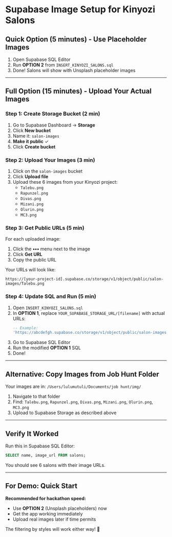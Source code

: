 # Supabase Image Setup for Kinyozi Salons

## Quick Option (5 minutes) - Use Placeholder Images

1. Open Supabase SQL Editor
2. Run **OPTION 2** from `INSERT_KINYOZI_SALONS.sql`
3. Done! Salons will show with Unsplash placeholder images

---

## Full Option (15 minutes) - Upload Your Actual Images

### Step 1: Create Storage Bucket (2 min)

1. Go to Supabase Dashboard → **Storage**
2. Click **New bucket**
3. Name it: `salon-images`
4. **Make it public** ✓
5. Click **Create bucket**

### Step 2: Upload Your Images (3 min)

1. Click on the `salon-images` bucket
2. Click **Upload file**
3. Upload these 6 images from your Kinyozi project:
   - `Talebu.png`
   - `Rapunzel.png`
   - `Divas.png`
   - `Mizani.png`
   - `Olurin.png`
   - `MC3.png`

### Step 3: Get Public URLs (5 min)

For each uploaded image:
1. Click the **•••** menu next to the image
2. Click **Get URL**
3. Copy the public URL

Your URLs will look like:
```
https://[your-project-id].supabase.co/storage/v1/object/public/salon-images/Talebu.png
```

### Step 4: Update SQL and Run (5 min)

1. Open `INSERT_KINYOZI_SALONS.sql`
2. In **OPTION 1**, replace `YOUR_SUPABASE_STORAGE_URL/[filename]` with actual URLs:
   ```sql
   -- Example:
   'https://abcdefgh.supabase.co/storage/v1/object/public/salon-images/Talebu.png'
   ```
3. Go to Supabase SQL Editor
4. Run the modified **OPTION 1** SQL
5. Done!

---

## Alternative: Copy Images from Job Hunt Folder

Your images are in: `/Users/lulumutuli/Documents/job hunt/img/`

1. Navigate to that folder
2. Find: `Talebu.png`, `Rapunzel.png`, `Divas.png`, `Mizani.png`, `Olurin.png`, `MC3.png`
3. Upload to Supabase Storage as described above

---

## Verify It Worked

Run this in Supabase SQL Editor:
```sql
SELECT name, image_url FROM salons;
```

You should see 6 salons with their image URLs.

---

## For Demo: Quick Start

**Recommended for hackathon speed:**
- Use **OPTION 2** (Unsplash placeholders) now
- Get the app working immediately
- Upload real images later if time permits

The filtering by styles will work either way! 🚀

